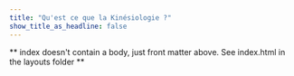 ```yaml
---
title: "Qu'est ce que la Kinésiologie ?"
show_title_as_headline: false
---
```


** index doesn't contain a body, just front matter above.
See index.html in the layouts folder **
